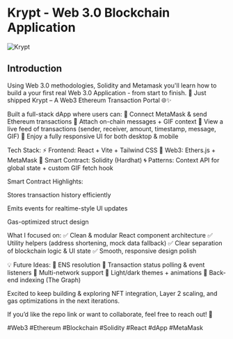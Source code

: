 # Krypt - Web 3.0 Blockchain Application
![Krypt](https://i.ibb.co/DVF4tNW/image.png)
## Introduction


Using Web 3.0 methodologies, Solidity and Metamask you'll learn how to build a your first real Web 3.0 Application - from start to finish.
🚀 Just shipped Krypt – A Web3 Ethereum Transaction Portal 🌐✨

Built a full-stack dApp where users can:
🔗 Connect MetaMask & send Ethereum transactions
💬 Attach on-chain messages + GIF context
📡 View a live feed of transactions (sender, receiver, amount, timestamp, message, GIF)
📱 Enjoy a fully responsive UI for both desktop & mobile

Tech Stack:
⚡ Frontend: React + Vite + Tailwind CSS
🔑 Web3: Ethers.js + MetaMask
📜 Smart Contract: Solidity (Hardhat)
🌀 Patterns: Context API for global state + custom GIF fetch hook

Smart Contract Highlights:

Stores transaction history efficiently

Emits events for realtime-style UI updates

Gas-optimized struct design

What I focused on:
✅ Clean & modular React component architecture
✅ Utility helpers (address shortening, mock data fallback)
✅ Clear separation of blockchain logic & UI state
✅ Smooth, responsive design polish

💡 Future Ideas:
🔹 ENS resolution
🔹 Transaction status polling & event listeners
🔹 Multi-network support
🔹 Light/dark themes + animations
🔹 Back-end indexing (The Graph)

Excited to keep building & exploring NFT integration, Layer 2 scaling, and gas optimizations in the next iterations.

If you’d like the repo link or want to collaborate, feel free to reach out! 🚀

#Web3 #Ethereum #Blockchain #Solidity #React #dApp #MetaMask
